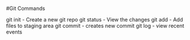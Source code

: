 #Git Commands

git init - Create a new git repo
git status - View the changes
git add - Add files to staging area
git commit - creates new commit
git log - view recent events

